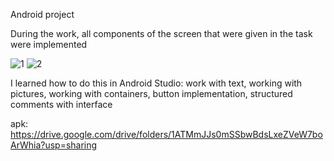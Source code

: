 Android project

During the work, all components of the screen that were given in the task were implemented

![1](https://github.com/Zaharchenko-Tatiana/Android_Dota/assets/115603644/be5bc339-cad9-4cae-81ea-b74afde4563d)
![2](https://github.com/Zaharchenko-Tatiana/Android_Dota/assets/115603644/df78859f-b25c-437a-b6e2-4ff7a2e15838)


I learned how to do this in Android Studio:
work with text,
working with pictures,
working with containers,
button implementation,
structured comments with interface

apk:
https://drive.google.com/drive/folders/1ATMmJJs0mSSbwBdsLxeZVeW7boArWhia?usp=sharing

